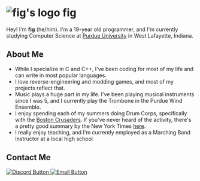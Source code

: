 # ![fig's logo](https://github.com/figmentboy.png?size=32) fig
Hey! I'm **fig** (he/him). I'm a 19-year old programmer, and I'm currently studying Computer Science at [Purdue University](https://purdue.edu/) in West Lafayette, Indiana.

## About Me
- While I specialize in C and C++, I've been coding for most of my life and can write in most popular languages.
- I love reverse-engineering and modding games, and most of my projects reflect that.
- Music plays a huge part in my life. I've been playing musical instruments since I was 5, and I currently play the Trombone in the Purdue Wind Ensemble.
- I enjoy spending each of my summers doing Drum Corps, specifically with the [Boston Crusaders](https://bostoncrusaders.org/). If you've never heard of the activity, there's a pretty good summary by the New York Times [here](https://www.nytimes.com/2024/08/21/style/bluecoat-drum-corps-championship.html).
- I really enjoy teaching, and I'm currently employed as a Marching Band Instructor at a local high school

## Contact Me
<a href="https://discord.gg/pPSAU6Ugka">
<img alt="Discord Button" src="https://img.shields.io/badge/Discord-5865F2?style=for-the-badge&logo=discord&logoColor=white&logoSize=auto&labelColor=5865F2&color=5865F2&link=https%3A%2F%2Fdiscord.gg%2FpPSAU6Ugka">
</a>

<a href="mailto:figmentcoding@gmail.com">
<img alt="Email Button" src="https://img.shields.io/badge/Email-EA4335?style=for-the-badge&logo=gmail&logoColor=white&logoSize=auto&labelColor=EA4335&color=EA4335&link=mailto%3Afigmentcoding%40gmail.com">
</a>
